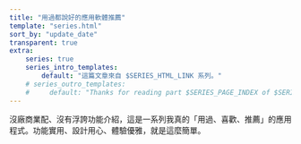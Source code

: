```yaml
---
title: "用過都說好的應用軟體推薦"
template: "series.html"
sort_by: "update_date"
transparent: true
extra: 
    series: true
    series_intro_templates:
        default: "這篇文章來自 $SERIES_HTML_LINK 系列。"
    # series_outro_templates:
    #     default: "Thanks for reading part $SERIES_PAGE_INDEX of $SERIES_HTML_LINK!"
---
```


沒廠商業配、沒有浮誇功能介紹，這是一系列我真的「用過、喜歡、推薦」的應用程式。功能實用、設計用心、體驗優雅，就是這麼簡單。

